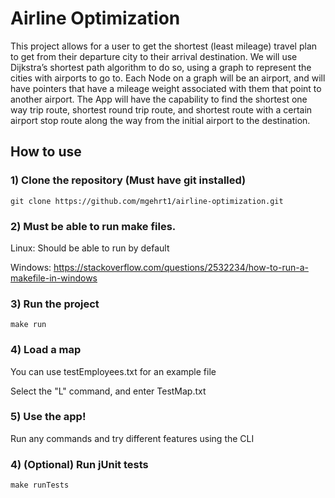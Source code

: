 # Airline Optimization

This project allows for a user to get the shortest (least mileage) travel plan to get from their departure city to their arrival destination. We will use Dijkstra’s shortest path algorithm to do so, using a graph to represent the cities with airports to go to. Each Node on a graph will be an airport, and will have pointers that have a mileage weight associated with them that point to another airport. The App will have the capability to find the shortest one way trip route, shortest round trip route, and shortest route with a certain airport stop route along the way from the initial airport to the destination.

## How to use

### 1) Clone the repository (Must have git installed)

```
git clone https://github.com/mgehrt1/airline-optimization.git
```

### 2) Must be able to run make files.

Linux: Should be able to run by default

Windows: https://stackoverflow.com/questions/2532234/how-to-run-a-makefile-in-windows

### 3) Run the project

```
make run
```

### 4) Load a map

You can use testEmployees.txt for an example file

Select the "L" command, and enter TestMap.txt

### 5) Use the app!

Run any commands and try different features using the CLI

### 4) (Optional) Run jUnit tests

```
make runTests
```
